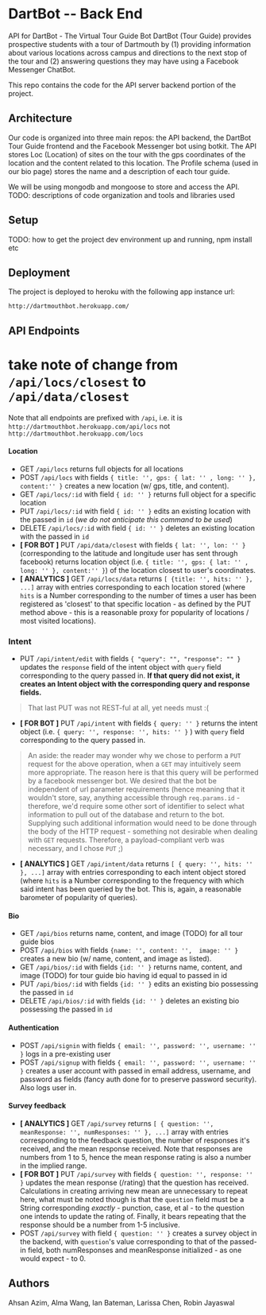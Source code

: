 # DartBot -- Back End

API for DartBot - The Virtual Tour Guide Bot
DartBot (Tour Guide) provides prospective students with a tour of Dartmouth by (1) providing information about various locations across campus and directions to the next stop of the tour and (2) answering questions they may have using a Facebook Messenger ChatBot.

This repo contains the code for the API server backend portion of the project.

## Architecture

Our code is organized into three main repos: the API backend, the DartBot Tour Guide frontend and the Facebook Messenger bot using botkit.
The API stores Loc (Location) of sites on the tour with the gps coordinates of the location and the content related to this location.
The Profile schema (used in our bio page) stores the name and a description of each tour guide.

We will be using mongodb and mongoose to store and access the API.
TODO:  descriptions of code organization and tools and libraries used

## Setup


TODO: how to get the project dev environment up and running, npm install etc

## Deployment

The project is deployed to heroku with the following app instance url:

`http://dartmouthbot.herokuapp.com/`

## API Endpoints

# take note of change from `/api/locs/closest` to `/api/data/closest`

Note that all endpoints are prefixed with `/api`, i.e. it is `http://dartmouthbot.herokuapp.com/api/locs` not `http://dartmouthbot.herokuapp.com/locs`

#### Location

- GET `/api/locs` returns full objects for all locations
- POST `/api/locs` with fields `{ title: '', gps: { lat: '' , long: '' }, content:'' }` creates a new location (w/ gps, title, and content).
- GET `/api/locs/:id` with field `{ id: '' }` returns full object for a specific location
- PUT `/api/locs/:id` with field `{ id: '' }` edits an existing location with the passed in `id` (*we do not anticipate this command to be used*)
- DELETE `/api/locs/:id` with field `{ id: '' }` deletes an existing location with the passed in `id`
- **[ FOR BOT ]** PUT `/api/data/closest` with fields `{ lat: '', lon: '' }` (corresponding to the latitude and longitude user has sent through facebook) returns location object (i.e. `{ title: '', gps: { lat: '' , long: '' }, content:'' }`) of the location closest to user's coordinates.
- **[ ANALYTICS ]** GET `/api/locs/data` returns `[ {title: '', hits: '' }, ...]` array with entries corresponding to each location stored (where `hits` is a Number corresponding to the number of times a user has been registered as 'closest' to that specific location - as defined by the PUT method above - this is a reasonable proxy for popularity of locations / most visited locations).   

### Intent
- PUT `/api/intent/edit` with fields `{ "query": "", "response": "" }` updates the `response` field of the intent object with `query` field corresponding to the query passed in. **If that query did not exist, it creates an Intent object with the corresponding query and response fields.**

> That last PUT was not REST-ful at all, yet needs must :(

- **[ FOR BOT ]** PUT `/api/intent` with fields `{ query: '' }` returns the intent object (i.e. `{ query: '', response: '', hits: '' }` ) with `query` field corresponding to the query passed in.


> An aside: the reader may wonder why we chose to perform a `PUT` request for the above operation, when a `GET` may intuitively seem more appropriate. The reason here is that this query will be performed by a facebook messenger bot. We desired that the bot be independent of url parameter requirements (hence meaning that it wouldn't store, say, anything accessible through `req.params.id` - therefore, we'd require some other sort of identifier to select what information to pull out of the database and return to the bot. Supplying such additional information would need to be done through the body of the HTTP request - something not desirable when dealing with `GET` requests. Therefore, a payload-compliant verb was necessary, and I chose `PUT` ;)

- **[ ANALYTICS ]** GET `/api/intent/data` returns `[ { query: '', hits: '' }, ...]` array with entries corresponding to each intent object stored (where `hits` is a Number corresponding to the frequency with which said intent has been queried by the bot. This is, again, a reasonable barometer of popularity of queries).


#### Bio

- GET `/api/bios` returns name, content, and image (TODO) for all tour guide bios
- POST `/api/bios` with fields `{name: '', content: '',  image: '' }` creates a new bio (w/ name, content, and image as listed).
- GET `/api/bios/:id` with fields `{id: '' }` returns name, content, and image (TODO) for tour guide bio having id equal to passed in id
- PUT `/api/bios/:id` with fields `{id: '' }` edits an existing bio possessing the passed in `id`
- DELETE `/api/bios/:id` with fields `{id: '' }` deletes an existing bio possessing the passed in `id`

#### Authentication

- POST `/api/signin` with fields `{ email: '', password: '', username: '' }` logs in a pre-existing user
- POST `/api/signup` with fields `{ email: '', password: '', username: '' }` creates a user account with passed in email address, username, and password as fields (fancy auth done for to preserve password security). Also logs user in.

#### Survey feedback
- **[ ANALYTICS ]** GET `/api/survey`  returns `[ { question: '', meanResponse: '', numResponses: '' }, ...]` array with entries corresponding to the feedback question, the number of responses it's received, and the mean response received. Note that responses are numbers from 1 to 5, hence the mean response rating is also a number in the implied range.
- **[ FOR BOT ]** PUT `/api/survey` with fields `{ question: '', response: '' }` updates the mean response (/rating) that the question has received. Calculations in creating arriving new mean are unnecessary to repeat here, what must be noted though is that the `question` field must be a String corresponding *exactly* - punction, case, et al - to the question one intends to update the rating of. Finally, it bears repeating that the response should be a number from 1-5 inclusive. 
- POST `/api/survey` with field `{ question: '' }` creates a survey object in the backend, with `question`'s value corresponding to that of the passed-in field, both numResponses and meanResponse initialized - as one would expect - to 0.

## Authors
Ahsan Azim, Alma Wang, Ian Bateman, Larissa Chen, Robin Jayaswal
